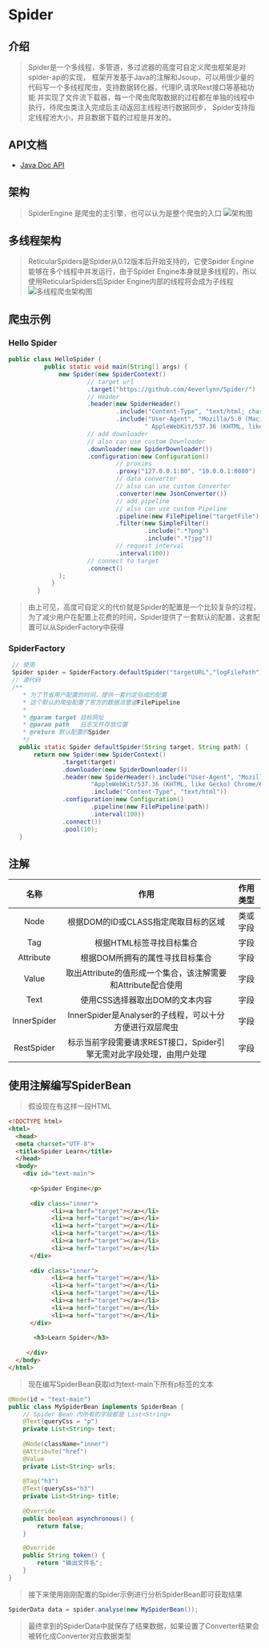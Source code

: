 # Spider
## 介绍
> Spider是一个多线程，多管道，多过滤器的高度可自定义爬虫框架是对spider-api的实现，
框架开发基于Java的注解和Jsoup，可以用很少量的代码写一个多线程爬虫，支持数据转化器，代理IP,请求Rest接口等基础功能
并实现了文件流下载器，每一个爬虫爬取数据的过程都在单独的线程中执行，待爬虫类注入完成后主动返回主线程进行数据同步，
Spider支持指定线程池大小，并且数据下载的过程是并发的。
## API文档
- [Java Doc API ](http://www.diswares.com/spider-api)
## 架构
> SpiderEngine 是爬虫的主引擎，也可以认为是整个爬虫的入口
> ![架构图](http://www.diswares.com/Spider架构.jpg)
## 多线程架构
> ReticularSpiders是Spider从0.12版本后开始支持的，它使Spider Engine能够在多个线程中并发运行，由于Spider Engine本身就是多线程的，所以使用ReticularSpiders后Spider Engine内部的线程将会成为子线程
> ![多线程爬虫架构图](http://www.diswares.com/多线程爬虫架构.png)
## 爬虫示例
### Hello Spider
```java
public class HelloSpider {
          public static void main(String[] args) {
              new Spider(new SpiderContext()
                      // target url
                      .target("https://github.com/4everlynn/Spider/")
                      // Header
                      .header(new SpiderHeader()
                              .include("Content-Type", "text/html; charset=utf-8")
                              .include("User-Agent", "Mozilla/5.0 (Macintosh; Intel Mac OS X 10_13_5)" +
                                      " AppleWebKit/537.36 (KHTML, like Gecko) Chrome/67.0.3396.87 Safari/537.36"))
                      // add downloader
                      // also can use custom Downloader 
                      .downloader(new SpiderDownloader())
                      .configuration(new Configuration()
                              // proxies
                              .proxy("127.0.0.1:80", "10.0.0.1:8080")
                              // data converter 
                              // also can use custom Converter 
                              .converter(new JsonConverter())
                              // add pipeline
                              // also can use custom Pipeline 
                              .pipeline(new FilePipeline("targetFile"))
                              .filter(new SimpleFilter()
                                      .include(".*?png")
                                      .include(".*?jpg"))
                              // request interval 
                              .interval(100))
                      // connect to target
                      .connect()
              );
            }
        }
```
  > 由上可见，高度可自定义的代价就是Spider的配置是一个比较复杂的过程，为了减少用户在配置上花费的时间，Spider提供了一套默认的配置，这套配置可以从SpiderFactory中获得
 ### SpiderFactory
 ```java
  // 使用
  Spider spider = SpiderFactory.defaultSpider("targetURL","logFilePath");
  // 源代码
  /**
     * 为了节省用户配置的时间，提供一套约定俗成的配置
     * 这个默认的爬虫配置了官方的数据流管道FilePipeline
     *
     * @param target 目标网址
     * @param path   日志文件存放位置
     * @return 默认配置的Spider
     */
    public static Spider defaultSpider(String target, String path) {
        return new Spider(new SpiderContext()
                .target(target)
                .downloader(new SpiderDownloader())
                .header(new SpiderHeader().include("User-Agent", "Mozilla/5.0 (Macintosh; Intel Mac OS X 10_13_5) " +
                        "AppleWebKit/537.36 (KHTML, like Gecko) Chrome/67.0.3396.87 Safari/537.36")
                        .include("Content-Type", "text/html"))
                .configuration(new Configuration()
                        .pipeline(new FilePipeline(path))
                        .interval(100))
                .connect())
                .pool(10);
    }
 ```
## 注解
|名称|作用|作用类型|
|:-:|:-:|:-:|
|Node|根据DOM的ID或CLASS指定爬取目标的区域|类或字段|
|Tag|根据HTML标签寻找目标集合|字段|
|Attribute|根据DOM所拥有的属性寻找目标集合|字段|
|Value|取出Attribute的值形成一个集合，该注解需要和Attribute配合使用|字段|
|Text|使用CSS选择器取出DOM的文本内容|字段|
|InnerSpider|InnerSpider是Analyser的子线程，可以十分方便进行双层爬虫|字段|
|RestSpider|标示当前字段需要请求REST接口，Spider引擎无需对此字段处理，由用户处理|字段|
## 使用注解编写SpiderBean
> 假设现在有这样一段HTML
```html
<!DOCTYPE html>
<html>
  <head>
  <meta charset="UTF-8">
  <title>Spider Learn</title>
  </head>
  <body>
    <div id="text-main">
          
      <p>Spider Engine</p>
   
      <div class="inner">
            <li><a herf="target"></a></li>
            <li><a herf="target"></a></li>
            <li><a herf="target"></a></li>
            <li><a herf="target"></a></li>
            <li><a herf="target"></a></li>
            <li><a herf="target"></a></li>
      </div>
          
      <div class="inner">
            <li><a herf="target"></a></li>
            <li><a herf="target"></a></li>
            <li><a herf="target"></a></li>
            <li><a herf="target"></a></li>
            <li><a herf="target"></a></li>
            <li><a herf="target"></a></li>
      </div>     
          
       <h3>Learn Spider</h3>
          
     </div>      
  </body>
</html>
```
> 现在编写SpiderBean获取id为text-main下所有p标签的文本

```java
@Node(id = "text-main")
public class MySpiderBean implements SpiderBean {
    // Spider Bean 内所有的字段都是 List<String>
    @Text(queryCss = "p")
    private List<String> text;
    
    @Node(className="inner")
    @Attribute("href")
    @Value
    private List<String> urls;
    
    @Tag("h3")
    @Text(queryCss="h3")
    private List<String> title;
    
    @Override
    public boolean asynchronous() {
        return false;
    }

    @Override
    public String token() {
        return "输出文件名";
    }
}
```
> 接下来使用刚刚配置的Spider示例进行分析SpiderBean即可获取结果
```java
SpiderData data = spider.analyse(new MySpiderBean());
```
> 最终拿到的SpiderData中就保存了结果数据，如果设置了Converter结果会被转化成Converter对应数据类型
